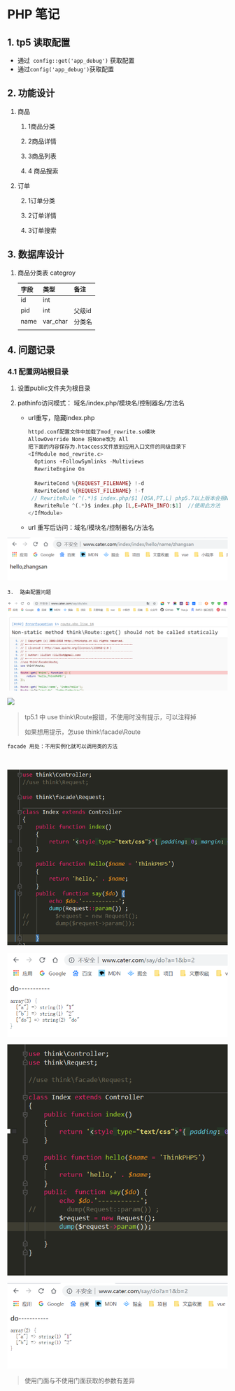 # PHP 笔记

## 1.  tp5 读取配置

-  通过` config::get('app_debug')` 获取配置
- 通过`config('app_debug')`获取配置

## 2. 功能设计

1. 商品

   1. 1商品分类

   1. 2商品详情

   1. 3商品列表

   1. 4 商品搜索

2. 订单

   2. 1订单分类

   2. 2订单详情

   2. 3订单搜索

## 3. 数据库设计

1. 商品分类表  categroy

   | 字段 | 类型     | 备注   |
   | ---- | -------- | ------ |
   | id   | int      |        |
   | pid  | int      | 父级id |
   | name | var_char | 分类名 |
   |      |          |        |

   

## 4. 问题记录

### 4.1 配置网站根目录

  1. 设置public文件夹为根目录

  2. pathinfo访问模式： 域名/index.php/模块名/控制器名/方法名

     - url重写，隐藏index.php

       ```php
       httpd.conf配置文件中加载了mod_rewrite.so模块
       AllowOverride None 将None改为 All
       把下面的内容保存为.htaccess文件放到应用入口文件的同级目录下
       <IfModule mod_rewrite.c>
         Options +FollowSymlinks -Multiviews
         RewriteEngine On
       
         RewriteCond %{REQUEST_FILENAME} !-d
         RewriteCond %{REQUEST_FILENAME} !-f
        // RewriteRule ^(.*)$ index.php/$1 [QSA,PT,L] php5.7以上版本会报No input file specified.
         RewriteRule ^(.*)$ index.php [L,E=PATH_INFO:$1]  //使用此方法
       </IfModule>
       ```

     - url 重写后访问：域名/模块名/控制器名/方法名

![](./img/url.png)

   	3.  路由配置问题

![](./img/route-2.png)

![](D:\笔记\img\route-1.png)

> tp5.1 中 use think\Route报错，不使用时没有提示，可以注释掉
>
> 如果想用提示，怎use think\facade\Route

```
facade 用处：不用实例化就可以调用类的方法

 
```

![](./img\使用门面.png)



![](./img\使用门面-1.png)






![](./img\不使用门面.png)





![](./img\不使用门面-1.png)



> 使用门面与不使用门面获取的参数有差异
